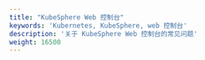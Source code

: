 ```yaml
---
title: "KubeSphere Web 控制台"
keywords: 'Kubernetes, KubeSphere, web 控制台'
description: '关于 KubeSphere Web 控制台的常见问题'
weight: 16500
---
```

